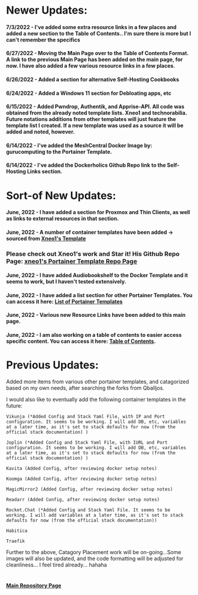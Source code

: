 # Newer Updates:

#### 7/3/2022 - I've added some extra resource links in a few places and added a new section to the Table of Contents.. I'm sure there is more but I can't remember the specifics 

#### 6/27/2022 - Moving the Main Page over to the Table of Contents Format. A link to the previous Main Page has been added on the main page, for now. I have also added a few various resource links in a few places. 

#### 6/26/2022 - Added a section for alternative Self-Hosting Cookbooks

#### 6/24/2022 - Added a Windows 11 section for Debloating apps, etc

#### 6/15/2022 - Added Pwndrop, Authentik, and Apprise-API. All code was obtained from the already noted template lists. Xneo1 and technorabilia. Future notations additions from other templates will just feature the template list I created. If a new template was used as a source it will be added and noted, however. 

#### 6/14/2022 - I've added the MeshCentral Docker Image by: gurucomputing to the Portainer Template. 

#### 6/14/2022 - I've added the Dockerholics Github Repo link to the Self-Hosting Links section. 

# Sort-of New Updates: 

#### June, 2022 - I have added a section for Proxmox and Thin Clients, as well as links to external resources in that section.

#### June, 2022 - A number of container templates have been added -> sourced from [Xneo1's Template](https://raw.githubusercontent.com/xneo1/portainer_templates/master/Template/template.json)

### Please check out Xneo1's work and Star it! His Github Repo Page: [xneo1's Portainer Template Repo Page](https://github.com/xneo1/portainer_templates) 

#### June, 2022 - I have added Audiobookshelf to the Docker Template and it seems to work, but I haven't tested extensively. 

#### June, 2022 - I have added a list section for other Portainer Templates. You can access it here: [List of Portainer Templates](https://github.com/mycroftwilde/portainer_templates/tree/master/TemplatesList) 

#### June, 2022 - Various new Resource Links have been added to this main page.

#### June, 2022 - I am also working on a table of contents to easier access specific content. You can access it here: [Table of Contents](https://github.com/mycroftwilde/portainer_templates/tree/master/TableOfContents). 

# Previous Updates:

Added more items from various other portainer templates, and catagorized based on my own needs, after searching the forks from Qballjos.

I would also like to eventually add the following container templates in the future:

    Vikunja (*Added Config and Stack Yaml File, with IP and Port configuration. It seems to be working. I will add DB, etc, variables at a later time, as it's set to stack defaults for now (from the official stack documentation) )

    Joplin (*Added Config and Stack Yaml File, with IURL and Port configuration. It seems to be working. I will add DB, etc, variables at a later time, as it's set to stack defaults for now (from the official stack documentation) )

    Kavita (Added Config, after reviewing docker setup notes)

    Koomga (Added Config, after reviewing docker setup notes)

    MagicMirror2 (Added Config, after reviewing docker setup notes)

    Readarr (Added Config, after reviewing docker setup notes)

    Rocket.Chat (*Added Config and Stack Yaml File. It seems to be working. I will add variables at a later time, as it's set to stack defaults for now (from the official stack documentation))

    Habitica

    Traefik

Further to the above, Catagory Placement work will be on-going...Some images will also be updated, and the code formatting will be adjusted for cleanliness... I feel tired already... hahaha
#

#### [Main Repository Page](https://github.com/mycroftwilde/portainer_templates)
